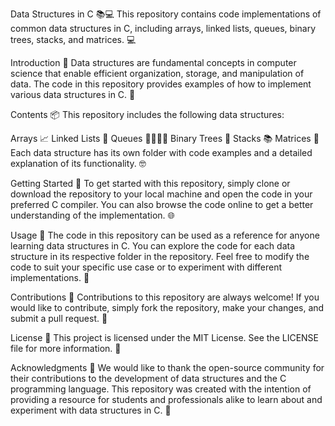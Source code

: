 Data Structures in C 📚💻
This repository contains code implementations of common data structures in C, including arrays, linked lists, queues, binary trees, stacks, and matrices. 💻

Introduction 🚀
Data structures are fundamental concepts in computer science that enable efficient organization, storage, and manipulation of data. The code in this repository provides examples of how to implement various data structures in C. 🤖

Contents 📦
This repository includes the following data structures:

Arrays 📈
Linked Lists 🔗
Queues 🚶‍♀️🚶‍♂️
Binary Trees 🌳
Stacks 📚
Matrices 🧮
Each data structure has its own folder with code examples and a detailed explanation of its functionality. 🤓

Getting Started 🏁
To get started with this repository, simply clone or download the repository to your local machine and open the code in your preferred C compiler. You can also browse the code online to get a better understanding of the implementation. 🌐

Usage 🤝
The code in this repository can be used as a reference for anyone learning data structures in C. You can explore the code for each data structure in its respective folder in the repository. Feel free to modify the code to suit your specific use case or to experiment with different implementations. 💪

Contributions 🙏
Contributions to this repository are always welcome! If you would like to contribute, simply fork the repository, make your changes, and submit a pull request. 🤝

License 🔖
This project is licensed under the MIT License. See the LICENSE file for more information. 📜

Acknowledgments 👏
We would like to thank the open-source community for their contributions to the development of data structures and the C programming language. This repository was created with the intention of providing a resource for students and professionals alike to learn about and experiment with data structures in C. 🙌

